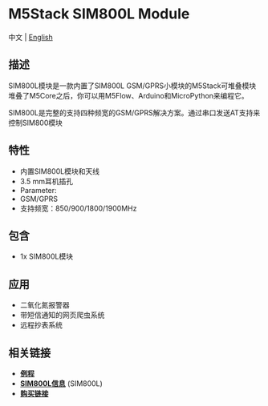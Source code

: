 # M5Stack SIM800L Module

中文 | [English](/en/product_documents/modules/module_sim800)
<!-- | [日本語](ja/product_documents/modules/module_sim800) -->

## 描述

SIM800L模块是一款内置了SIM800L GSM/GPRS小模块的M5Stack可堆叠模块堆叠了M5Core之后，你可以用M5Flow、Arduino和MicroPython来编程它。

SIM800L是完整的支持四种频宽的GSM/GPRS解决方案。通过串口发送AT支持来控制SIM800模块

## 特性

-  内置SIM800L模块和天线
-  3.5 mm耳机插孔
-  Parameter:
-  GSM/GPRS
-  支持频宽：850/900/1800/1900MHz

## 包含

-  1x SIM800L模块

## 应用

-  二氧化氮报警器
-  带短信通知的网页爬虫系统
-  远程抄表系统

## 相关链接

-  **[例程](https://github.com/m5stack/M5Stack/tree/master/examples)**
-  **[SIM800L信息](http://simcomm2m.com/En/module/detail.aspx?id=138)**
   (SIM800L)
- **[购买链接](https://www.aliexpress.com/store/product/M5Stack-Official-In-Stock-GSM-Module-SIM800L-Stackable-IoT-Development-Board-for-Arduino-ESP32-with-MIC/3226069_32843211923.html?spm=2114.12010615.8148356.20.25e96be7xE1y22.html)**
